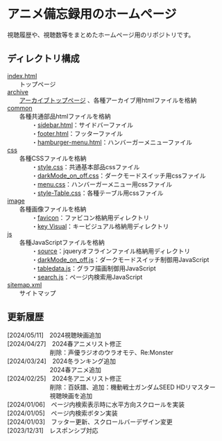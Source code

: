 # アニメ備忘録用のホームページ

視聴履歴や、視聴数等をまとめたホームページ用のリポジトリです。

## ディレクトリ構成
[index.html](/index.html)  
　　トップページ  
[archive](/archive/)  
　　[アーカイブトップページ](/archive/archivetop.html)  、各種アーカイブ用htmlファイルを格納  
[common](/common/)  
　　各種共通部品htmlファイルを格納  
　　　　・[sidebar.html](/common/sidebar.html)：サイドバーファイル  
　　　　・[footer.html](/common/footer.html)：フッターファイル  
　　　　・[hamburger-menu.html](/common/hamburger-menu.html)：ハンバーガーメニューファイル  
[css](/css/)  
　　各種CSSファイルを格納  
　　　　・[style.css](/css/style.css)：共通基本部品cssファイル  
　　　　・[darkMode_on_off.css](/css/darkMode_on_off.css)：ダークモードスイッチ用cssファイル  
　　　　・[menu.css](/css/menu.css)：ハンバーガーメニュー用cssファイル  
　　　　・[style-Table.css](/css/style-Table.css)：各種テーブル用cssファイル  
[image](/image/)  
　　各種画像ファイルを格納  
　　　　・[favicon](/image/favicon/)：ファビコン格納用ディレクトリ  
　　　　・[key Visual](/image/key%20Visual/)：キービジュアル格納用ディレクトリ  
[js](/js/)  
　　各種JavaScriptファイルを格納  
　　　　・[source](/js/source/)：jqueryオフラインファイル格納用ディレクトリ  
　　　　・[darkMode_on_off.js](/js/darkMode_on_off.js)：ダークモードスイッチ制御用JavaScript  
　　　　・[tabledata.js](/js/tabledata.js)：グラフ描画制御用JavaScript  
　　　　・[search.js](/js/search.js)：ページ内検索用JavaScript  
[sitemap.xml](/sitemap.xml)  
　　サイトマップ  

## 更新履歴
[2024/05/11]&emsp;2024視聴映画追加  
[2024/04/27]&emsp;2024春アニメリスト修正  
&emsp;&emsp;&emsp;&emsp;&emsp;&emsp;&emsp;削除：声優ラジオのウラオモテ、Re:Monster   
[2024/03/24]&emsp;2024冬ランキング追加  
&emsp;&emsp;&emsp;&emsp;&emsp;&emsp;&emsp;2024春アニメ追加   
[2024/02/25]&emsp;2024冬アニメリスト修正  
&emsp;&emsp;&emsp;&emsp;&emsp;&emsp;&emsp;削除：百妖譜、追加：機動戦士ガンダムSEED HDリマスター   
&emsp;&emsp;&emsp;&emsp;&emsp;&emsp;&emsp;視聴映画を追加  
[2024/01/06]&emsp;ページ内検索表示時に水平方向スクロールを実装  
[2024/01/05]&emsp;ページ内検索ボタン実装  
[2024/01/03]&emsp;フッター更新、スクロールバーデザイン変更  
[2023/12/31]&emsp;レスポンシブ対応
